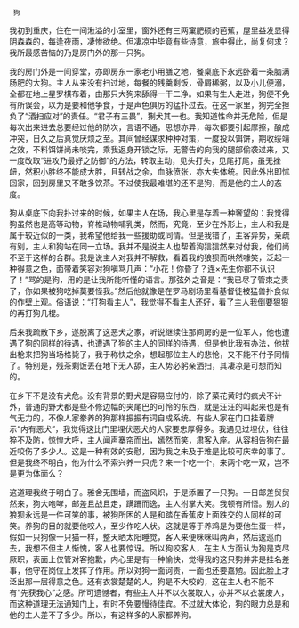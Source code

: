      狗 

   我初到重庆，住在一间湫溢的小室里，窗外还有三两窠肥硕的芭蕉，屋里益发显得阴森森的，每逢夜雨，凄惨欲绝。但凄凉中毕竟有些诗意，旅中得此，尚复何求？我所最感苦恼的乃是房门外的那一只狗。 

   我的房门外是一间穿堂，亦即房东一家老小用膳之地，餐桌底下永远卧着一条脑满肠肥的大狗。主人从来没有扫过地，每餐的残羹剩饭，骨屑稀粥，以及小儿便溺，全都在地上星罗棋布着，由那只大狗来舔得一干二净。如果有生人走进，狗便不免有所误会，以为是要和他争食，于是声色俱厉的猛扑过去。在这一家里，狗完全担负了“洒扫应对”的责任。“君子有三畏”，猘犬其一也。我知道性命并无危险，但是每次出来进去总要经过他的防次，言语不通，思想亦异，每次都要引起摩擦，酿成冲突，日久之后真觉厌烦之至。其间曾经谋求种种对策，一度投以饵饼，期收绥靖之效，不料饵饼尚未啖完，乘我返身开锁之际，无警告的向我的腿部偷袭过来，又一度改取“进攻乃最好之防御”的方法，转取主动，见头打头，见尾打尾，虽无挫衄，然积小胜终不能成大胜，且转战之余，血脉偾张，亦大失体统。因此外出即怵回家，回到房里又不敢多饮茶。不过使我最难堪的还不是狗，而是他的主人的态度。 

   狗从桌底下向我扑过来的时候，如果主人在场，我心里是存着一种奢望的：我觉得狗虽然也是高等动物，脊椎动物哺乳类，然而，究竟，至少在外形上，主人和我是属于较近似的一类，我希望他给我一些援助或同情。但是我错了，主客异势，亲疏有别，主人和狗站在同一立场。我并不是说主人也帮着狗狺狺然来对付我，他们尚不至于这样的合群。我是说主人对我并不解救，看着我的狼狈而哄然噱笑，泛起一种得意之色，面带着笑容对狗嗔骂几声：“小花！你昏了？连×先生你都不认识了！”骂的是狗，用的是让我所能听懂的语言。那弦外之音是：“我已尽了管束之责了，你如果被狗吃掉莫要怪我。”然后他就像是在罗马剧场里看基督徒被猛兽扑食似的作壁上观。俗语说：“打狗看主人”，我觉得不看主人还好，看了主人我倒要狠狠的再打狗几棍。 

   后来我疏散下乡，遂脱离了这恶犬之家，听说继续住那间房的是一位军人，他也遭遇了狗的同样的待遇，也遭遇了狗的主人的同样的待遇，但是他比我有办法，他拔出枪来把狗当场格毙了，我于称快之余，想起那位主人的悲怆，又不能不付予同情了。特别是，残茶剩饭丢在地下无人舔，主人势必躬亲洒扫，其凄凉是可想而知的。 

   在乡下不是没有犬危。没有背景的野犬是容易应付的，除了菜花黄时的疯犬不计外，普通的野犬都是些不修边幅的夹尾巴的可怜的东西，就是汪汪的叫起来也是有气无力的，不像人家豢养的狗那样振振有词自成系统。有些人家在门口挂着牌示“内有恶犬”，我觉得这比门里埋伏恶犬的人家要忠厚得多。我遇见过埋伏，往往猝不及防，惊惶大呼，主人闻声搴帘而出，嫣然而笑，肃客入座。从容相告狗在最近咬伤了多少人。这是一种有效的安慰，因为我之未及于难是比较可庆幸的事了。但是我终不明白，他为什么不索兴养一只虎？来一个吃一个，来两个吃一双，岂不是更为体面么？ 

   这道理我终于明白了。雅舍无围墙，而盗风炽，于是添置了一只狗。一日邮差贸贸然来，狗大咆哮，邮差且战且走，蹒跚而逸，主人拊掌大笑。我顿有所悟。别人的狼狈永远是一件可笑的事，被狗所困的人是和踏在香蕉皮上面跌交的人同样的可笑。养狗的目的就要他咬人，至少作吃人状。这就是等于养鸡是为要他生蛋一样，假如一只狗像一只猫一样，整天晒太阳睡觉，客人来便咪咪叫两声，然后逡巡而去，我想不但主人惭愧，客人也要惊讶。所以狗咬客人，在主人方面认为狗是克尽厥职，表面上仅管对客抱歉，内心里是有一种愉快，觉得我的这只狗并非是挂名差事，他守在岗位上发挥了作用。所以对狗一面诃责，一面也还要嘉勉。因此脸上才泛出那一层得意之色。还有衣裳楚楚的人，狗是不大咬的，这在主人也不能不有“先获我心”之感。所可遗憾者，有些主人并不以衣裳取人，亦并不以衣裳废人，而这种道理无法通知门上，有时不免要慢待佳宾。不过就大体论，狗的眼力总是和他的主人差不了多少。所以，有这样多的人家都养狗。 

